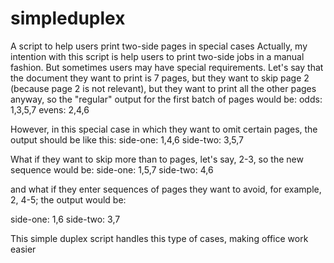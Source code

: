 # simpleduplex
A script to help users print two-side pages in special cases
Actually, my intention with this script is help users to print two-side jobs in a manual fashion. But sometimes users may have special requirements. Let's say that the document they want to print is 7 pages, but they want to skip page 2 (because page 2 is not relevant), but they want to print all the other pages anyway, so the "regular" output for the first batch of pages would be: 
odds: 1,3,5,7 
evens: 2,4,6 

However, in this special case in which they want to omit certain pages, the output should be like this: 
side-one: 1,4,6 
side-two: 3,5,7 

What if they want to skip more than to pages, let's say, 2-3, so the new sequence would be: 
side-one: 1,5,7 
side-two: 4,6 

and what if they enter sequences of pages they want to avoid, for example, 2, 4-5; the output would be: 

side-one: 1,6 
side-two: 3,7 

This simple duplex script handles this type of cases, making office work easier

